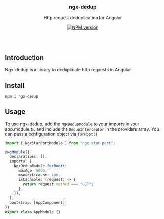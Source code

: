 <br>
<br>

<h3 align="center">ngx-dedup</h3>

<p align="center">
Http request deduplication for Angular
</p>

<p align="center"><a href="https://www.npmjs.com/package/ngx-dedup"><img src="https://img.shields.io/npm/v/ngx-dedup?color=2c7dd1&amp;label=" alt="NPM version"></a></p>

<br>
<br>

## Introduction

Ngx-dedup is a library to deduplicate http requests in Angular.

## Install

```
npm i ngx-dedup
```

## Usage

To use ngx-dedup, add the `NgxDedupModule` to your imports in your app.module.ts. and include the `DedupInterceptor` in the providers array. You can pass a configuration object via `forRoot()`.

```typescript
import { NgxStarPortModule } from "ngx-star-port";

@NgModule({
  declarations: [],
  imports: [
    NgxDedupModule.forRoot({
      maxAge: 5000,
      maxCacheCount: 100,
      isCachable: (request) => {
        return request.method === "GET";
      },
    }),
  ],
  bootstrap: [AppComponent],
})
export class AppModule {}
```